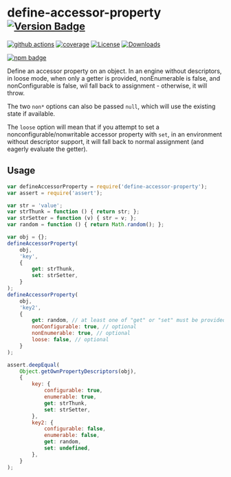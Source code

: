 # define-accessor-property <sup>[![Version Badge][npm-version-svg]][package-url]</sup>

[![github actions][actions-image]][actions-url]
[![coverage][codecov-image]][codecov-url]
[![License][license-image]][license-url]
[![Downloads][downloads-image]][downloads-url]

[![npm badge][npm-badge-png]][package-url]

Define an accessor property on an object. In an engine without descriptors, in loose mode, when only a getter is provided, nonEnumerable is false, and nonConfigurable is false, wil fall back to assignment - otherwise, it will throw.

The two `non*` options can also be passed `null`, which will use the existing state if available.

The `loose` option will mean that if you attempt to set a nonconfigurable/nonwritable accessor property with `set`, in an environment without descriptor support, it will fall back to normal assignment (and eagerly evaluate the getter).

## Usage

```javascript
var defineAccessorProperty = require('define-accessor-property');
var assert = require('assert');

var str = 'value';
var strThunk = function () { return str; };
var strSetter = function (v) { str = v; };
var random = function () { return Math.random(); };

var obj = {};
defineAccessorProperty(
	obj,
	'key',
	{
		get: strThunk,
		set: strSetter,
	}
);
defineAccessorProperty(
	obj,
	'key2',
	{
		get: random, // at least one of "get" or "set" must be provided
		nonConfigurable: true, // optional
		nonEnumerable: true, // optional
		loose: false, // optional
	}
);

assert.deepEqual(
	Object.getOwnPropertyDescriptors(obj),
	{
		key: {
			configurable: true,
			enumerable: true,
			get: strThunk,
			set: strSetter,
		},
		key2: {
			configurable: false,
			enumerable: false,
			get: random,
			set: undefined,
		},
	}
);
```

[package-url]: https://npmjs.org/package/define-accessor-property
[npm-version-svg]: https://versionbadg.es/ljharb/define-accessor-property.svg
[deps-svg]: https://david-dm.org/ljharb/define-accessor-property.svg
[deps-url]: https://david-dm.org/ljharb/define-accessor-property
[dev-deps-svg]: https://david-dm.org/ljharb/define-accessor-property/dev-status.svg
[dev-deps-url]: https://david-dm.org/ljharb/define-accessor-property#info=devDependencies
[npm-badge-png]: https://nodei.co/npm/define-accessor-property.png?downloads=true&stars=true
[license-image]: https://img.shields.io/npm/l/define-accessor-property.svg
[license-url]: LICENSE
[downloads-image]: https://img.shields.io/npm/dm/define-accessor-property.svg
[downloads-url]: https://npm-stat.com/charts.html?package=define-accessor-property
[codecov-image]: https://codecov.io/gh/ljharb/define-accessor-property/branch/main/graphs/badge.svg
[codecov-url]: https://app.codecov.io/gh/ljharb/define-accessor-property/
[actions-image]: https://img.shields.io/endpoint?url=https://github-actions-badge-u3jn4tfpocch.runkit.sh/ljharb/define-accessor-property
[actions-url]: https://github.com/ljharb/define-accessor-property/actions
